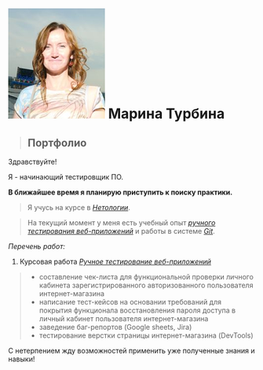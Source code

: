 # ![фото](img/my%20picture%20for%20resume%202023.png) Марина Турбина 


> ## Портфолио

Здравствуйте!

Я - начинающий тестировщик ПО. 

**В ближайшее время я планирую приступить к поиску практики.**

> Я учусь на курсе в _[Нетологии](https://netology.ru/programs/qa-middle#/about)_.

>На текущий момент у меня есть учебный опыт *[ручного тестирования веб-приложений](https://disk.yandex.ru/i/TNV8udKzvAdOWw)* и работы в системе *[Git](https://disk.yandex.ru/i/zrxxqSmdFGgpCQ)*.

_Перечень работ:_

1. Курсовая работа *[Ручное тестирование веб-приложений](https://docs.google.com/spreadsheets/d/129ZklUHGfoxVvfxpeNTDUNB_1Vk2lwghwTz9D_hJTvQ/edit#gid=0)*

> - составление чек-листа для функциональной проверки личного кабинета зарегистрированного авторизованного пользователя интернет-магазина
> - написание тест-кейсов на основании требований для покрытия функционала восстановления пароля доступа в личный кабинет пользователя интернет-магазина
> - заведение баг-репортов (Google sheets, Jira)
> - тестирование верстки страницы интернет-магазина (DevTools)



С нетерпением жду возможностей применить уже полученные знания и навыки!